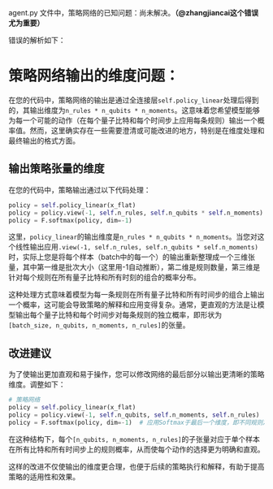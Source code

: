 agent.py
文件中，策略网络的已知问题：尚未解决。**（@zhangjiancai这个错误尤为重要）**

错误的解析如下：
# 策略网络输出的维度问题：
在您的代码中，策略网络的输出是通过全连接层`self.policy_linear`处理后得到的，其输出维度为`n_rules * n_qubits * n_moments`。这意味着您希望模型能够为每一个可能的动作（在每个量子比特和每个时间步上应用每条规则）输出一个概率值。然而，这里确实存在一些需要澄清或可能改进的地方，特别是在维度处理和最终输出的格式方面。

## 输出策略张量的维度

在您的代码中，策略输出通过以下代码处理：

```python
policy = self.policy_linear(x_flat)
policy = policy.view(-1, self.n_rules, self.n_qubits * self.n_moments)
policy = F.softmax(policy, dim=-1)
```

这里，`policy_linear`的输出维度是`n_rules * n_qubits * n_moments`。当您对这个线性输出应用`.view(-1, self.n_rules, self.n_qubits * self.n_moments)`时，实际上您是将每个样本（batch中的每一个）的输出重新整理成一个三维张量，其中第一维是批次大小（这里用-1自动推断），第二维是规则数量，第三维是针对每个规则在所有量子比特和所有时刻的组合的概率分布。

这种处理方式意味着模型为每一条规则在所有量子比特和所有时间步的组合上输出一个概率，这可能会导致策略的解释和应用变得复杂。通常，更直观的方法是让模型输出每个量子比特和每个时间步对每条规则的独立概率，即形状为`[batch_size, n_qubits, n_moments, n_rules]`的张量。

## 改进建议

为了使输出更加直观和易于操作，您可以修改网络的最后部分以输出更清晰的策略维度。调整如下：

```python
# 策略网络
policy = self.policy_linear(x_flat)
policy = policy.view(-1, self.n_qubits, self.n_moments, self.n_rules)  # 调整维度
policy = F.softmax(policy, dim=-1)  # 应用Softmax于最后一个维度，即不同规则之间
```

在这种结构下，每个`[n_qubits, n_moments, n_rules]`的子张量对应于单个样本在所有比特和所有时间步上的规则概率，从而使每个动作的选择更为明确和直观。

这样的改进不仅使输出的维度更合理，也便于后续的策略执行和解释，有助于提高策略的适用性和效果。